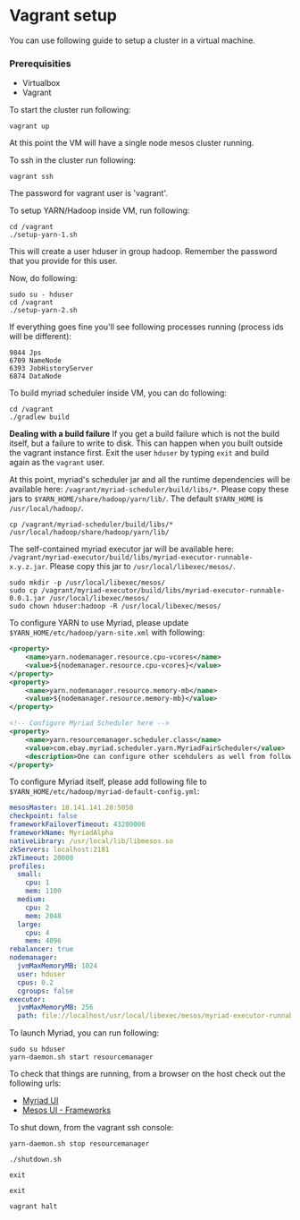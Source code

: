 # Vagrant setup

You can use following guide to setup a cluster in a virtual machine.

### Prerequisities
* Virtualbox
* Vagrant

To start the cluster run following:

```
vagrant up
```

At this point the VM will have a single node mesos cluster running.

To ssh in the cluster run following:

```
vagrant ssh
```

The password for vagrant user is 'vagrant'.

To setup YARN/Hadoop inside VM, run following:

```
cd /vagrant
./setup-yarn-1.sh
```

This will create a user hduser in group hadoop. Remember the password that you provide for this user.

Now, do following:

```
sudo su - hduser
cd /vagrant
./setup-yarn-2.sh
```

If everything goes fine you'll see following processes running (process ids will be different):

```
9844 Jps
6709 NameNode
6393 JobHistoryServer
6874 DataNode
```

To build myriad scheduler inside VM, you can do following:

```
cd /vagrant
./gradlew build
```

**Dealing with a build failure**
If you get a build failure which is not the build itself, but a failure to write to disk.  This can happen when you built outside the vagrant instance first.  Exit the user `hduser` by typing `exit` and build again as the `vagrant` user.   

At this point, myriad's scheduler jar and all the runtime dependencies will be available here: `/vagrant/myriad-scheduler/build/libs/*`. Please copy these jars to `$YARN_HOME/share/hadoop/yarn/lib/`.  The default `$YARN_HOME` is `/usr/local/hadoop/`.

```
cp /vagrant/myriad-scheduler/build/libs/* /usr/local/hadoop/share/hadoop/yarn/lib/
```

The self-contained myriad executor jar will be available here: `/vagrant/myriad-executor/build/libs/myriad-executor-runnable-x.y.z.jar`. Please copy this jar to `/usr/local/libexec/mesos/`.

```
sudo mkdir -p /usr/local/libexec/mesos/
sudo cp /vagrant/myriad-executor/build/libs/myriad-executor-runnable-0.0.1.jar /usr/local/libexec/mesos/
sudo chown hduser:hadoop -R /usr/local/libexec/mesos/
```

To configure YARN to use Myriad, please update ```$YARN_HOME/etc/hadoop/yarn-site.xml``` with following:

```xml
<property>
    <name>yarn.nodemanager.resource.cpu-vcores</name>
    <value>${nodemanager.resource.cpu-vcores}</value>
</property>
<property>
    <name>yarn.nodemanager.resource.memory-mb</name>
    <value>${nodemanager.resource.memory-mb}</value>
</property>

<!-- Configure Myriad Scheduler here -->
<property>
    <name>yarn.resourcemanager.scheduler.class</name>
    <value>com.ebay.myriad.scheduler.yarn.MyriadFairScheduler</value>
    <description>One can configure other scehdulers as well from following list: com.ebay.myriad.scheduler.yarn.MyriadCapacityScheduler, com.ebay.myriad.scheduler.yarn.MyriadFifoScheduler</description>
</property>
```

To configure Myriad itself, please add following file to ```$YARN_HOME/etc/hadoop/myriad-default-config.yml```:

```yml
mesosMaster: 10.141.141.20:5050
checkpoint: false
frameworkFailoverTimeout: 43200000
frameworkName: MyriadAlpha
nativeLibrary: /usr/local/lib/libmesos.so
zkServers: localhost:2181
zkTimeout: 20000
profiles:
  small:
    cpu: 1
    mem: 1100
  medium:
    cpu: 2
    mem: 2048
  large:
    cpu: 4
    mem: 4096
rebalancer: true
nodemanager:
  jvmMaxMemoryMB: 1024
  user: hduser
  cpus: 0.2
  cgroups: false
executor:
  jvmMaxMemoryMB: 256
  path: file://localhost/usr/local/libexec/mesos/myriad-executor-runnable-0.0.1.jar
```

To launch Myriad, you can run following:

```
sudo su hduser
yarn-daemon.sh start resourcemanager
```

To check that things are running, from a browser on the host check out the following urls:

* [Myriad UI](http://10.141.141.20:8192/)
* [Mesos UI - Frameworks](http://10.141.141.20:5050/#/frameworks)

To shut down, from the vagrant ssh console:

```
yarn-daemon.sh stop resourcemanager

./shutdown.sh

exit

exit

vagrant halt
```